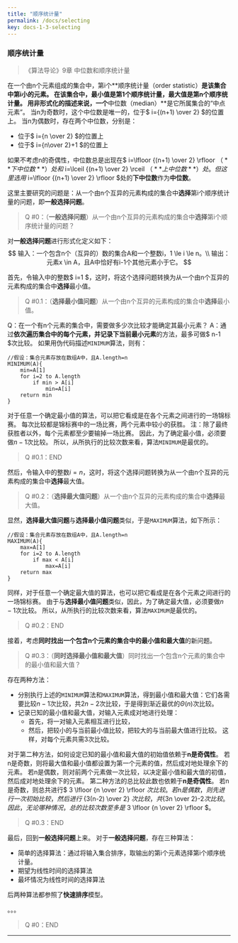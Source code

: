 ```yaml
---
title: "顺序统计量"
permalink: /docs/selecting
key: docs-1-3-selecting
---
```


### 顺序统计量

> 《算法导论》9章 中位数和顺序统计量

在一个由n个元素组成的集合中，第i个**顺序统计量（order statistic）**是该集合中第i小的元素。
在该集合中，**最小值**是第1个顺序统计量，**最大值**是第n个顺序统计量。
用非形式化的描述来说，一个**中位数（median）**是它所属集合的“中点元素”。
当n为奇数时，这个中位数是唯一的，位于$ i={(n+1) \over 2} $的位置上。
当n为偶数时，存在两个中位数，分别是：
* 位于$ i={n \over 2} $的位置上
* 位于$ i={n\over 2}+1 $的位置上

如果不考虑n的奇偶性，中位数总是出现在$ i=\lfloor {(n+1) \over 2} \rfloor  $（**下中位数**）处和$ i=\lceil {(n+1) \over 2} \rceil $（**上中位数**）处。
但这里选用$ i=\lfloor {(n+1) \over 2} \rfloor  $处的**下中位数**作为**中位数**。

这里主要研究的问题是：从一个由n个互异的元素构成的集合中**选择**第i个顺序统计量的问题，即**一般选择问题**。
>Q #0：（**一般选择问题**）从一个由n个互异的元素构成的集合中**选择**第i个顺序统计量的问题？

对**一般选择问题**进行形式化定义如下：
$$ 输入：一个包含n个（互异的）数的集合A和一个整数i，1 \le i \le n。\\
  输出：元素x \in A，且A中恰好有i-1个其他元素小于它。 $$

首先，令输入中的整数$ i=1 $，这时，将这个选择问题转换为从一个由n个互异的元素构成的集合中**选择**最小值。
>Q #0.1：（**选择最小值问题**）从一个由n个互异的元素构成的集合中**选择**最小值。

Q：在一个有n个元素的集合中，需要做多少次比较才能确定其最小元素？
A：通过**依次遍历集合中的每个元素，并记录下当前最小元素**的方法，最多可做$ n-1 $次比较。
如果用伪代码描述`MINIMUM`算法，则有：
```
//假设：集合元素存放在数组A中，且A.length=n
MINIMUM(A){
	min=A[1]
	for i=2 to A.length
		if min > A[i]
			min=A[i]
	return min
}
```
对于任意一个确定最小值的算法，可以把它看成是在各个元素之间进行的一场锦标赛。
每次比较都是锦标赛中的一场比赛，两个元素中较小的获胜。
注：除了最终获胜者以外，每个元素都至少要输掉一场比赛。
因此，为了确定最小值，必须要做$n-1$次比较。
所以，从所执行的比较次数来看，算法`MINIMUM`是最优的。

>Q #0.1：END

然后，令输入中的整数$i=n$，这时，将这个选择问题转换为从一个由n个互异的元素构成的集合中**选择**最大值。
>Q #0.2：（**选择最大值问题**）从一个由n个互异的元素构成的集合中**选择**最大值。

显然，**选择最大值问题**与**选择最小值问题**类似，于是`MAXIMUM`算法，如下所示：
```
//假设：集合元素存放在数组A中，且A.length=n
MAXIMUM(A){
	max=A[1]
	for i=2 to A.length
		if max < A[i]
			max=A[i]
	return max
}
```
同样，对于任意一个确定最大值的算法，也可以把它看成是在各个元素之间进行的一场锦标赛。
由于与**选择最小值问题**类似，因此，为了确定最大值，必须要做$n-1$次比较。
所以，从所执行的比较次数来看，算法`MAXIMUM`是最优的。
>Q #0.2：END

接着，考虑**同时找出一个包含n个元素的集合中的最小值和最大值**的新问题。
>Q #0.3：（**同时选择最小值和最大值**）同时找出一个包含n个元素的集合中的最小值和最大值？

存在两种方法：
* 分别执行上述的`MINIMUM`算法和`MAXIMUM`算法，得到最小值和最大值：它们各需要比较$n-1$次比较，共$2n-2$次比较，于是得到渐近最优的$\Theta(n)$次比较。
* 记录已知的最小值和最大值，对输入元素成对地进行处理：
	* 首先，将一对输入元素相互进行比较，
	* 然后，把较小的与当前最小值比较，把较大的与当前最大值进行比较。
这样，对每个元素共需3次比较。

对于第二种方法，如何设定已知的最小值和最大值的初始值依赖于**n是奇偶性**。
若n是奇数，则将最大值和最小值都设置为第一个元素的值，然后成对地处理余下的元素。
若n是偶数，则对前两个元素做一次比较，以决定最小值和最大值的初值，然后成对地处理余下的元素。
第二种方法的总比较此数也依赖于**n是奇偶性**。
若n是奇数，则总共进行$ 3 \lfloor {n \over 2} \rfloor $次比较。
若n是偶数，则先进行一次初始比较，然后进行$ {3(n-2) \over 2} $次比较，共${3n \over 2}-2$次比较。
因此，无论哪种情况，总的比较次数至多是$ 3 \lfloor {n \over 2} \rfloor $。

>Q #0.3：END


最后，回到**一般选择问题**上来。
对于**一般选择问题**，存在三种算法：
* 简单的选择算法：通过将输入集合排序，取输出的第i个元素选择第i个顺序统计量。
* 期望为线性时间的选择算法
* 最坏情况为线性时间的选择算法

后两种算法都参照了**快速排序**模型。

。。。



>Q #0：END

******